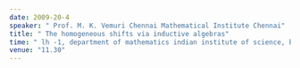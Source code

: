```yaml
---
date: 2009-20-4
speaker: " Prof. M. K. Vemuri Chennai Mathematical Institute Chennai"
title: " The homogeneous shifts via inductive algebras"
time: " lh -1, department of mathematics indian institute of science, bangalore" 
venue: "11.30"
---
```


